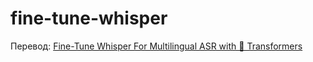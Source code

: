 # fine-tune-whisper

Перевод: [Fine-Tune Whisper For Multilingual ASR with 🤗 Transformers](https://huggingface.co/blog/fine-tune-whisper)
